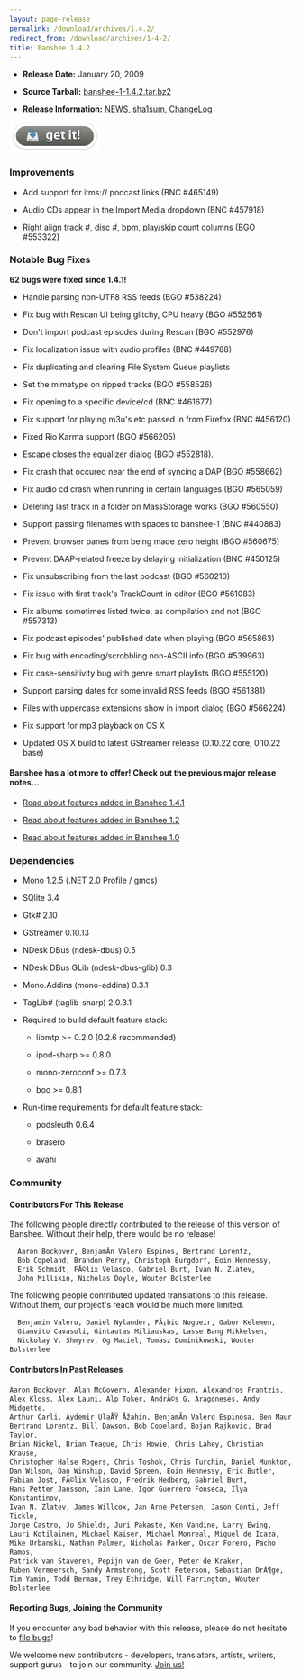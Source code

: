```yaml
---
layout: page-release
permalink: /download/archives/1.4.2/
redirect_from: /download/archives/1-4-2/
title: Banshee 1.4.2
---
```


 


    
  * **Release Date:** January 20, 2009

    
  * **Source Tarball:** [banshee-1-1.4.2.tar.bz2](http://download.banshee-project.org/banshee/banshee-1-1.4.2.tar.bz2)


    
  * **Release Information:**
      [NEWS](http://download.banshee-project.org/banshee/banshee-1-1.4.2.news),
      [sha1sum](http://download.banshee-project.org/banshee/banshee-1-1.4.2.sha1sum),
      [ChangeLog](http://download.banshee-project.org/banshee/banshee-1-1.4.2.changes)
    

  
  

[![Download Now](/images/download-button.png)](/download)

 
  







### Improvements






  
  * Add support for itms:// podcast links (BNC #465149)

  
  * Audio CDs appear in the Import Media dropdown (BNC #457918)

  
  * Right align track #, disc #, bpm, play/skip count columns (BGO #553322)





### Notable Bug Fixes





**62 bugs were fixed since 1.4.1!**






  
  * Handle parsing non-UTF8 RSS feeds (BGO #538224)

  
  * Fix bug with Rescan UI being glitchy, CPU heavy (BGO #552561)

  
  * Don't import podcast episodes during Rescan (BGO #552976)

  
  * Fix localization issue with audio profiles (BNC #449788)

  
  * Fix duplicating and clearing File System Queue playlists


  
  * Set the mimetype on ripped tracks (BGO #558526)

  
  * Fix opening to a specific device/cd (BNC #461677)

  
  * Fix support for playing m3u's etc passed in from Firefox (BNC #456120)

  
  * Fixed Rio Karma support (BGO #566205)

  
  * Escape closes the equalizer dialog (BGO #552818).

  
  * Fix crash that occured near the end of syncing a DAP (BGO #558662)


  
  * Fix audio cd crash when running in certain languages (BGO #565059)

  
  * Deleting last track in a folder on MassStorage works (BGO #560550) 

  
  * Support passing filenames with spaces to banshee-1 (BNC #440883) 

  
  * Prevent browser panes from being made zero height (BGO #560675)

  
  * Prevent DAAP-related freeze by delaying initialization (BNC #450125)

  
  * Fix unsubscribing from the last podcast (BGO #560210)


  
  * Fix issue with first track's TrackCount in editor (BGO #561083)

  
  * Fix albums sometimes listed twice, as compilation and not (BGO #557313)

  
  * Fix podcast episodes' published date when playing (BGO #565863)

  
  * Fix bug with encoding/scrobbling non-ASCII info (BGO #539963)

  
  * Fix case-sensitivity bug with genre smart playlists (BGO #555120)

  
  * Support parsing dates for some invalid RSS feeds (BGO #561381)


  
  * Files with uppercase extensions show in import dialog (BGO #566224)

  
  * Fix support for mp3 playback on OS X

  
  * Updated OS X build to latest GStreamer release (0.10.22 core, 0.10.22 base)





#### Banshee has a lot more to offer! Check out the previous major release notes...





  
  * [Read about features added in Banshee 1.4.1](/download/archives/1.4.1)


  
  * [Read about features added in Banshee 1.2](/download/archives/1.2.0)

  
  * [Read about features added in Banshee 1.0](/download/archives/1.0.0)





### Dependencies






  
  * Mono 1.2.5 (.NET 2.0 Profile / gmcs)

  
  * SQlite 3.4


  
  * Gtk# 2.10

  
  * GStreamer 0.10.13

  
  * NDesk DBus (ndesk-dbus) 0.5

  
  * NDesk DBus GLib (ndesk-dbus-glib) 0.3

  
  * Mono.Addins (mono-addins) 0.3.1

  
  * TagLib# (taglib-sharp) 2.0.3.1


  
  * Required to build default feature stack:
    
      
    * libmtp >= 0.2.0 (0.2.6 recommended)

      
    * ipod-sharp >= 0.8.0

      
    * mono-zeroconf >= 0.7.3

      
    * boo >= 0.8.1


    
  

  
  * Run-time requirements for default feature stack:
    
      
    * podsleuth 0.6.4

      
    * brasero

      
    * avahi

    

  





### Community





#### Contributors For This Release





The following people directly contributed to the release of this version of Banshee. Without their help, there would be no release!





> 
      Aaron Bockover, BenjamÃ­n Valero Espinos, Bertrand Lorentz,
      Bob Copeland, Brandon Perry, Christoph Burgdorf, Eoin Hennessy,
      Erik Schmidt, FÃ©lix Velasco, Gabriel Burt, Ivan N. Zlatev,
      John Millikin, Nicholas Doyle, Wouter Bolsterlee






The following people contributed updated translations to this release. Without them, our project's reach would be much more limited.





> 
      Benjamin Valero, Daniel Nylander, FÃ¡bio Nogueir, Gabor Kelemen,
      Gianvito Cavasoli, Gintautas Miliauskas, Lasse Bang Mikkelsen,
      Nickolay V. Shmyrev, Og Maciel, Tomasz Dominikowski, Wouter Bolsterlee






#### Contributors In Past Releases





> 
    Aaron Bockover, Alan McGovern, Alexander Hixon, Alexandros Frantzis,
    Alex Kloss, Alex Launi, Alp Toker, AndrÃ©s G. Aragoneses, Andy Midgette,
    Arthur Carli, Aydemir UlaÅŸ Åžahin, BenjamÃ­n Valero Espinosa, Ben Maur
    Bertrand Lorentz, Bill Dawson, Bob Copeland, Bojan Rajkovic, Brad Taylor,
    Brian Nickel, Brian Teague, Chris Howie, Chris Lahey, Christian Krause,
    Christopher Halse Rogers, Chris Toshok, Chris Turchin, Daniel Munkton,
    Dan Wilson, Dan Winship, David Spreen, Eoin Hennessy, Eric Butler,
    Fabian Jost, FÃ©lix Velasco, Fredrik Hedberg, Gabriel Burt,
    Hans Petter Jansson, Iain Lane, Igor Guerrero Fonseca, Ilya Konstantinov,
    Ivan N. Zlatev, James Willcox, Jan Arne Petersen, Jason Conti, Jeff Tickle,
    Jorge Castro, Jo Shields, Juri Pakaste, Ken Vandine, Larry Ewing,
    Lauri Kotilainen, Michael Kaiser, Michael Monreal, Miguel de Icaza,
    Mike Urbanski, Nathan Palmer, Nicholas Parker, Oscar Forero, Pacho Ramos,
    Patrick van Staveren, Pepijn van de Geer, Peter de Kraker,
    Ruben Vermeersch, Sandy Armstrong, Scott Peterson, Sebastian DrÃ¶ge,
    Tim Yamin, Todd Berman, Trey Ethridge, Will Farrington, Wouter Bolsterlee






#### Reporting Bugs, Joining the Community





If you encounter any bad behavior with this release, please do not hesitate to [file bugs](/contribute/file-bugs/)!

We welcome new contributors - developers, translators, artists, writers, support gurus - to join our community.  [Join us!](/contribute)
